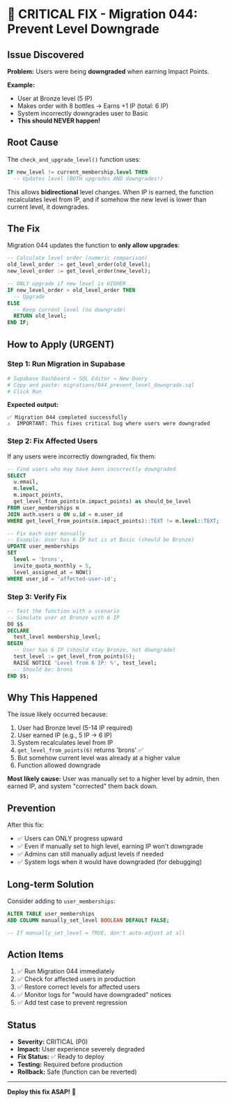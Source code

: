 # 🚨 CRITICAL FIX - Migration 044: Prevent Level Downgrade

## Issue Discovered

**Problem:** Users were being **downgraded** when earning Impact Points.

**Example:**

- User at Bronze level (5 IP)
- Makes order with 8 bottles → Earns +1 IP (total: 6 IP)
- System incorrectly downgrades user to Basic
- **This should NEVER happen!**

## Root Cause

The `check_and_upgrade_level()` function uses:

```sql
IF new_level != current_membership.level THEN
  -- Updates level (BOTH upgrades AND downgrades!)
```

This allows **bidirectional** level changes. When IP is earned, the function recalculates level from IP, and if somehow the new level is lower than current level, it downgrades.

## The Fix

Migration 044 updates the function to **only allow upgrades**:

```sql
-- Calculate level order (numeric comparison)
old_level_order := get_level_order(old_level);
new_level_order := get_level_order(new_level);

-- ONLY upgrade if new level is HIGHER
IF new_level_order > old_level_order THEN
  -- Upgrade
ELSE
  -- Keep current level (no downgrade)
  RETURN old_level;
END IF;
```

## How to Apply (URGENT)

### Step 1: Run Migration in Supabase

```bash
# Supabase Dashboard → SQL Editor → New Query
# Copy and paste: migrations/044_prevent_level_downgrade.sql
# Click Run
```

**Expected output:**

```
✅ Migration 044 completed successfully
⚠️  IMPORTANT: This fixes critical bug where users were downgraded
```

### Step 2: Fix Affected Users

If any users were incorrectly downgraded, fix them:

```sql
-- Find users who may have been incorrectly downgraded
SELECT
  u.email,
  m.level,
  m.impact_points,
  get_level_from_points(m.impact_points) as should_be_level
FROM user_memberships m
JOIN auth.users u ON u.id = m.user_id
WHERE get_level_from_points(m.impact_points)::TEXT != m.level::TEXT;

-- Fix each user manually
-- Example: User has 6 IP but is at Basic (should be Bronze)
UPDATE user_memberships
SET
  level = 'brons',
  invite_quota_monthly = 5,
  level_assigned_at = NOW()
WHERE user_id = 'affected-user-id';
```

### Step 3: Verify Fix

```sql
-- Test the function with a scenario
-- Simulate user at Bronze with 6 IP
DO $$
DECLARE
  test_level membership_level;
BEGIN
  -- User has 6 IP (should stay Bronze, not downgrade)
  test_level := get_level_from_points(6);
  RAISE NOTICE 'Level from 6 IP: %', test_level;
  -- Should be: brons
END $$;
```

## Why This Happened

The issue likely occurred because:

1. User had Bronze level (5-14 IP required)
2. User earned IP (e.g., 5 IP → 6 IP)
3. System recalculates level from IP
4. `get_level_from_points(6)` returns 'brons' ✅
5. But somehow current level was already at a higher value
6. Function allowed downgrade

**Most likely cause:** User was manually set to a higher level by admin, then earned IP, and system "corrected" them back down.

## Prevention

After this fix:

- ✅ Users can ONLY progress upward
- ✅ Even if manually set to high level, earning IP won't downgrade
- ✅ Admins can still manually adjust levels if needed
- ✅ System logs when it would have downgraded (for debugging)

## Long-term Solution

Consider adding to `user_memberships`:

```sql
ALTER TABLE user_memberships
ADD COLUMN manually_set_level BOOLEAN DEFAULT FALSE;

-- If manually_set_level = TRUE, don't auto-adjust at all
```

## Action Items

1. ✅ Run Migration 044 immediately
2. ✅ Check for affected users in production
3. ✅ Restore correct levels for affected users
4. ✅ Monitor logs for "would have downgraded" notices
5. ✅ Add test case to prevent regression

## Status

- **Severity:** CRITICAL (P0)
- **Impact:** User experience severely degraded
- **Fix Status:** ✅ Ready to deploy
- **Testing:** Required before production
- **Rollback:** Safe (function can be reverted)

---

**Deploy this fix ASAP!** 🚨
